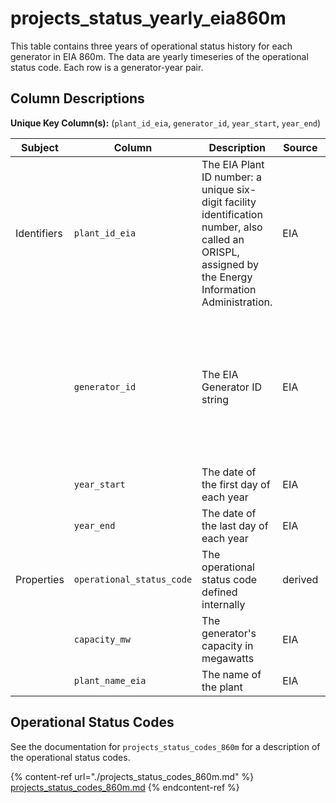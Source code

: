 # projects_status_yearly_eia860m

This table contains three years of operational status history for each generator in EIA 860m. The data are yearly timeseries of the operational status code. Each row is a generator-year pair.

## Column Descriptions

**Unique Key Column(s):** (`plant_id_eia`, `generator_id`, `year_start`, `year_end`)

|Subject|Column|Description|Source|Notes|
|----|----|----|----|----|
|Identifiers|`plant_id_eia`|The EIA Plant ID number: a unique six-digit facility identification number, also called an ORISPL, assigned by the Energy Information Administration.|EIA||
||`generator_id`|The EIA Generator ID string|EIA|Generator ID is usually numeric, but sometimes includes letters. Make sure you treat it as a string!|
||`year_start`|The date of the first day of each year|EIA||
||`year_end`|The date of the last day of each year|EIA||
|Properties|`operational_status_code`|The operational status code defined internally|derived|See the table below for more details|
||`capacity_mw`|The generator's capacity in megawatts|EIA||
||`plant_name_eia`|The name of the plant|EIA||

## Operational Status Codes

See the documentation for `projects_status_codes_860m` for a description of the operational status codes.

{% content-ref url="./projects_status_codes_860m.md" %}
[projects_status_codes_860m.md](./projects_status_codes_860m.md)
{% endcontent-ref %}
